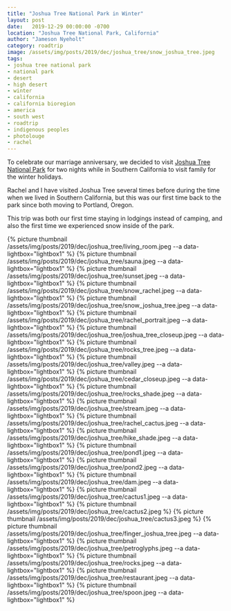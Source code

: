 ```yaml
---
title: "Joshua Tree National Park in Winter"
layout: post
date:   2019-12-29 00:00:00 -0700
location: "Joshua Tree National Park, California"
author: "Jameson Nyeholt"
category: roadtrip
image: /assets/img/posts/2019/dec/joshua_tree/snow_joshua_tree.jpeg
tags:
- joshua tree national park
- national park
- desert
- high desert
- winter
- california
- california bioregion
- america
- south west
- roadtrip
- indigenous peoples
- photolouge
- rachel
---
```


To celebrate our marriage anniversary, we decided to visit [Joshua Tree National Park](https://www.nps.gov/jotr/index.htm) for two nights while in Southern California to visit family for the winter holidays.

<!--more-->

Rachel and I have visited Joshua Tree several times before during the time when we lived in Southern California, but this was our first time back to the park since both moving to Portland, Oregon.  

This trip was both our first time staying in lodgings instead of camping, and also the first time we experienced snow inside of the park.

{% picture thumbnail /assets/img/posts/2019/dec/joshua_tree/living_room.jpeg --a data-lightbox="lightbox1" %}
{% picture thumbnail /assets/img/posts/2019/dec/joshua_tree/sauna.jpeg --a data-lightbox="lightbox1" %}
{% picture thumbnail /assets/img/posts/2019/dec/joshua_tree/sunset.jpeg --a data-lightbox="lightbox1" %}
{% picture thumbnail /assets/img/posts/2019/dec/joshua_tree/snow_rachel.jpeg --a data-lightbox="lightbox1" %}
{% picture thumbnail /assets/img/posts/2019/dec/joshua_tree/snow_joshua_tree.jpeg --a data-lightbox="lightbox1" %}
{% picture thumbnail /assets/img/posts/2019/dec/joshua_tree/rachel_portrait.jpeg --a data-lightbox="lightbox1" %}
{% picture thumbnail /assets/img/posts/2019/dec/joshua_tree/joshua_tree_closeup.jpeg --a data-lightbox="lightbox1" %}
{% picture thumbnail /assets/img/posts/2019/dec/joshua_tree/rocks_tree.jpeg --a data-lightbox="lightbox1" %}
{% picture thumbnail /assets/img/posts/2019/dec/joshua_tree/valley.jpeg --a data-lightbox="lightbox1" %}
{% picture thumbnail /assets/img/posts/2019/dec/joshua_tree/cedar_closeup.jpeg --a data-lightbox="lightbox1" %}
{% picture thumbnail /assets/img/posts/2019/dec/joshua_tree/rocks_shade.jpeg --a data-lightbox="lightbox1" %}
{% picture thumbnail /assets/img/posts/2019/dec/joshua_tree/stream.jpeg --a data-lightbox="lightbox1" %}
{% picture thumbnail /assets/img/posts/2019/dec/joshua_tree/rachel_cactus.jpeg --a data-lightbox="lightbox1" %}
{% picture thumbnail /assets/img/posts/2019/dec/joshua_tree/hike_shade.jpeg --a data-lightbox="lightbox1" %}
{% picture thumbnail /assets/img/posts/2019/dec/joshua_tree/pond1.jpeg --a data-lightbox="lightbox1" %}
{% picture thumbnail /assets/img/posts/2019/dec/joshua_tree/pond2.jpeg --a data-lightbox="lightbox1" %}
{% picture thumbnail /assets/img/posts/2019/dec/joshua_tree/dam.jpeg --a data-lightbox="lightbox1" %}
{% picture thumbnail /assets/img/posts/2019/dec/joshua_tree/cactus1.jpeg --a data-lightbox="lightbox1" %}
{% picture thumbnail /assets/img/posts/2019/dec/joshua_tree/cactus2.jpeg %}
{% picture thumbnail /assets/img/posts/2019/dec/joshua_tree/cactus3.jpeg %}
{% picture thumbnail /assets/img/posts/2019/dec/joshua_tree/finger_joshua_tree.jpeg --a data-lightbox="lightbox1" %}
{% picture thumbnail /assets/img/posts/2019/dec/joshua_tree/petroglyphs.jpeg --a data-lightbox="lightbox1" %}
{% picture thumbnail /assets/img/posts/2019/dec/joshua_tree/rocks.jpeg --a data-lightbox="lightbox1" %}
{% picture thumbnail /assets/img/posts/2019/dec/joshua_tree/restaurant.jpeg --a data-lightbox="lightbox1" %}
{% picture thumbnail /assets/img/posts/2019/dec/joshua_tree/spoon.jpeg --a data-lightbox="lightbox1" %}




